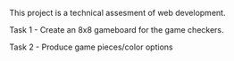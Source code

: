 This project is a technical assesment of web development. 

Task 1 - Create an 8x8 gameboard for the game checkers.

Task 2 - Produce game pieces/color options
